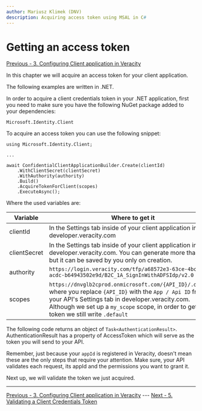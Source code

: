 ```yaml
---
author: Mariusz Klimek (DNV)
description: Acquiring access token using MSAL in C#
---
```


# Getting an access token

[Previous - 3. Configuring Client application in Veracity](3-client-creation-in-veracity.md)

In this chapter we will acquire an access token for your client application.

The following examples are written in .NET.

In order to acquire a client credentials token in your .NET application, first you need to make sure you have the following NuGet package added to your dependencies:

```
Microsoft.Identity.Client
```

To acquire an access token you can use the following snippet:

```
using Microsoft.Identity.Client;

...

await ConfidentialClientApplicationBuilder.Create(clientId)
    .WithClientSecret(clientSecret)
	.WithAuthority(authority)
    .Build()
    .AcquireTokenForClient(scopes)
    .ExecuteAsync();
```

Where the used variables are:

|Variable|Where to get it|
|--|--|
|clientId|In the Settings tab inside of your client application in developer.veracity.com|
|clientSecret|In the Settings tab inside of your client application in developer.veracity.com. You can generate more than one, but it can be saved by you only on creation.|
|authority|`https://login.veracity.com/tfp/a68572e3-63ce-4bc1-acdc-b64943502e9d/B2C_1A_SignInWithADFSIdp/v2.0`|
|scopes|`https://dnvglb2cprod.onmicrosoft.com/{API_ID}/.default`, where you replace `{API_ID}` with the `App / Api ID` from your API's Settings tab in developer.veracity.com. Although we set up a `my_scope` scope, in order to get the token we still write `.default`|

The following code returns an object of `Task<AuthenticationResult>`. AuthenticationResult has a property of AccessToken which will serve as the token you will send to your API.

Remember, just because your `appId` is registered in Veracity, doesn't mean these are the only steps that require your attention. Make sure, your API validates each request, its appId and the permissions you want to grant it. 

Next up, we will validate the token we just acquired.

---

[Previous - 3. Configuring Client application in Veracity](3-client-creation-in-veracity.md) --- [Next - 5. Validating a Client Credentials Token](5-validating-cc-token.md)
